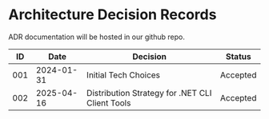 # Architecture Decision Records

ADR documentation will be hosted in our github repo.

| ID  | Date       | Decision                                        | Status   |
|-----|------------|-------------------------------------------------|----------|
| 001 | 2024-01-31 | Initial Tech Choices                            | Accepted |
| 002 | 2025-04-16 | Distribution Strategy for .NET CLI Client Tools | Accepted |